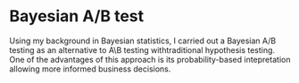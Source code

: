 # Bayesian A/B test
Using my background in Bayesian statistics, I carried out a Bayesian A/B testing as an alternative to A\B testing withtraditional hypothesis testing. One of the advantages of this approach is its probability-based intepretation allowing more informed business decisions.
